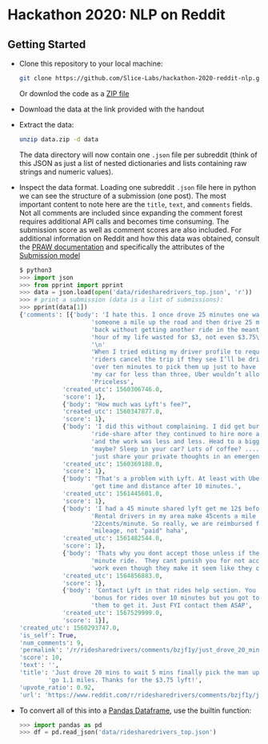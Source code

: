 # Hackathon 2020: NLP on Reddit

## Getting Started

* Clone this repository to your local machine:

  ```bash
  git clone https://github.com/Slice-Labs/hackathon-2020-reddit-nlp.git
  ```

  Or downlod the code as a [ZIP file](https://github.com/Slice-Labs/hackathon-2020-reddit-nlp/archive/master.zip)

* Download the data at the link provided with the handout

* Extract the data:

  ```bash
  unzip data.zip -d data
  ```

  The data directory will now contain one `.json` file per subreddit (think of
  this JSON as just a list of nested dictionaries and lists containing raw
  strings and numeric values).

* Inspect the data format. Loading one subreddit `.json` file here in python we
  can see the structure of a submission (one post). The most important content
  to note here are the `title`, `text`, and `comments` fields. Not all comments
  are included since expanding the comment forest requires additional API calls
  and becomes time consuming. The submission score as well as comment scores
  are also included. For additional information on Reddit and how this data was
  obtained, consult the [PRAW
  documentation](https://praw.readthedocs.io/en/latest/getting_started/quick_start.html)
  and specifically the attributes of the [Submission model](
  https://praw.readthedocs.io/en/latest/code_overview/models/submission.html#praw.models.Submission)


  ```python
  $ python3
  >>> import json
  >>> from pprint import pprint
  >>> data = json.load(open('data/ridesharedrivers_top.json', 'r'))
  >>> # print a submission (data is a list of submissions):
  >>> pprint(data[1])
  {'comments': [{'body': 'I hate this. I once drove 25 minutes one way to drive '
                      'someone a mile up the road and then drive 25 minute '
                      'back without getting another ride in the meantime. An '
                      'hour of my life wasted for $3, not even $3.75\n'
                      '\n'
                      'When I tried editing my driver profile to request that '
                      'riders cancel the trip if they see I’ll be driving '
                      'over ten minutes to pick them up just to have them in '
                      'my car for less than three, Uber wouldn’t allow it. '
                      'Priceless',
              'created_utc': 1560306746.0,
              'score': 1},
              {'body': "How much was Lyft's fee?",
              'created_utc': 1560347877.0,
              'score': 1},
              {'body': 'I did this without complaining. I did get burn out on '
                      'ride-share after they continued to hire more and more '
                      'and the work was less and less. Head to a bigger city, '
                      'maybe? Sleep in your car? Lots of coffee? .... Maybe '
                      'just share your private thoughts in an emergency room?',
              'created_utc': 1560369188.0,
              'score': 1},
              {'body': "That's a problem with Lyft. At least with Uber, you "
                      'get time and distance after 10 minutes.',
              'created_utc': 1561445601.0,
              'score': 1},
              {'body': 'I had a 45 minute shared lyft get me 12$ before. '
                      'Rental drivers in my area make 45cents a mile amd '
                      '22cents/minute. So really, we are reimbursed for '
                      'mileage, not "paid" haha',
              'created_utc': 1561482544.0,
              'score': 1},
              {'body': 'Thats why you dont accept those unless if they say 45+ '
                      'minute ride.  They cant punish you for not accepting '
                      'work even though they make it seem like they can.',
              'created_utc': 1564856883.0,
              'score': 1},
              {'body': 'Contact Lyft in that rides help section. You get a '
                      'bonus for rides over 10 minutes but you got to contact '
                      'them to get it. Just FYI contact them ASAP',
              'created_utc': 1567529999.0,
              'score': 1}],
  'created_utc': 1560293747.0,
  'is_self': True,
  'num_comments': 9,
  'permalink': '/r/ridesharedrivers/comments/bzjf1y/just_drove_20_mins_to_wait_5_mins_finally_pick/',
  'score': 10,
  'text': '',
  'title': 'Just drove 20 mins to wait 5 mins finally pick the man up to then '
          'go 1.1 miles. Thanks for the $3.75 lyft!',
  'upvote_ratio': 0.92,
  'url': 'https://www.reddit.com/r/ridesharedrivers/comments/bzjf1y/just_drove_20_mins_to_wait_5_mins_finally_pick/'}
  ```

* To convert all of this into a [Pandas
  Dataframe](https://pandas.pydata.org/pandas-docs/stable/reference/api/pandas.DataFrame.html),
  use the builtin function:

  ```python
  >>> import pandas as pd
  >>> df = pd.read_json('data/ridesharedrivers_top.json')
  ```
